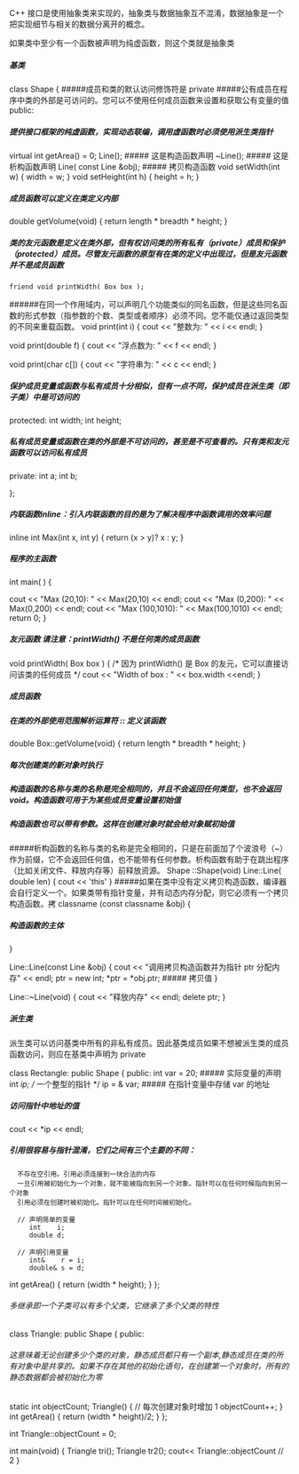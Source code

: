 
C++ 接口是使用抽象类来实现的，抽象类与数据抽象互不混淆，数据抽象是一个把实现细节与相关的数据分离开的概念。

如果类中至少有一个函数被声明为纯虚函数，则这个类就是抽象类

##### 基类
class Shape 
{
    #####成员和类的默认访问修饰符是 private
    #####公有成员在程序中类的外部是可访问的。您可以不使用任何成员函数来设置和获取公有变量的值
public:
   ##### 提供接口框架的纯虚函数，实现动态联编，调用虚函数时必须使用派生类指针
   virtual int getArea() = 0;
   Line();   ##### 这是构造函数声明
    ~Line();  ##### 这是析构函数声明
    Line( const Line &obj);      ##### 拷贝构造函数
   void setWidth(int w)
   {
      width = w;
   }
   void setHeight(int h)
   {
      height = h;
   }
   ##### 成员函数可以定义在类定义内部
   double getVolume(void)
      {
         return length * breadth * height;
      }
   ##### 类的友元函数是定义在类外部，但有权访问类的所有私有（private）成员和保护（protected）成员。尽管友元函数的原型有在类的定义中出现过，但是友元函数并不是成员函数
    friend void printWidth( Box box );

   ######在同一个作用域内，可以声明几个功能类似的同名函数，但是这些同名函数的形式参数（指参数的个数、类型或者顺序）必须不同。您不能仅通过返回类型的不同来重载函数。
   void print(int i) {
      cout << "整数为: " << i << endl;
   }

   void print(double  f) {
      cout << "浮点数为: " << f << endl;
   }

   void print(char c[]) {
      cout << "字符串为: " << c << endl;
   }

   ##### 保护成员变量或函数与私有成员十分相似，但有一点不同，保护成员在派生类（即子类）中是可访问的
   protected:
      int width;
      int height;
   ##### 私有成员变量或函数在类的外部是不可访问的，甚至是不可查看的。只有类和友元函数可以访问私有成员
   private:
      int a;
      int b;
   
};

##### 内联函数inline：引入内联函数的目的是为了解决程序中函数调用的效率问题
inline int Max(int x, int y)
{
   return (x > y)? x : y;
}

##### 程序的主函数
int main( )
{

   cout << "Max (20,10): " << Max(20,10) << endl;
   cout << "Max (0,200): " << Max(0,200) << endl;
   cout << "Max (100,1010): " << Max(100,1010) << endl;
   return 0;
}

##### 友元函数 请注意：printWidth() 不是任何类的成员函数
void printWidth( Box box )
{
   /* 因为 printWidth() 是 Box 的友元，它可以直接访问该类的任何成员 */
   cout << "Width of box : " << box.width <<endl;
}

##### 成员函数
 ##### 在类的外部使用范围解析运算符 :: 定义该函数
double Box::getVolume(void)
{
    return length * breadth * height;
}

##### 每次创建类的新对象时执行
##### 构造函数的名称与类的名称是完全相同的，并且不会返回任何类型，也不会返回 void。构造函数可用于为某些成员变量设置初始值
##### 构造函数也可以带有参数。这样在创建对象时就会给对象赋初始值
##### 
#####析构函数的名称与类的名称是完全相同的，只是在前面加了个波浪号（~）作为前缀，它不会返回任何值，也不能带有任何参数。析构函数有助于在跳出程序（比如关闭文件、释放内存等）前释放资源。
Shape ::Shape(void)
Line::Line( double len)
{
    cout << 'this'
}
#####如果在类中没有定义拷贝构造函数，编译器会自行定义一个。如果类带有指针变量，并有动态内存分配，则它必须有一个拷贝构造函数。拷
classname (const classname &obj) {
   ##### 构造函数的主体
}

Line::Line(const Line &obj)
{
    cout << "调用拷贝构造函数并为指针 ptr 分配内存" << endl;
    ptr = new int;
    *ptr = *obj.ptr; ##### 拷贝值
}

Line::~Line(void)
{
    cout << "释放内存" << endl;
    delete ptr;
}



##### 派生类
派生类可以访问基类中所有的非私有成员。因此基类成员如果不想被派生类的成员函数访问，则应在基类中声明为 private

class Rectangle: public Shape
{
public:
   int  var = 20;   ##### 实际变量的声明
   int   *ip;    /* 一个整型的指针 */
   ip = & var; ##### 在指针变量中存储 var 的地址
   
   ##### 访问指针中地址的值
   cout << *ip << endl;
   ##### 引用很容易与指针混淆，它们之间有三个主要的不同：
      不存在空引用。引用必须连接到一块合法的内存
      一旦引用被初始化为一个对象，就不能被指向到另一个对象。指针可以在任何时候指向到另一个对象
      引用必须在创建时被初始化。指针可以在任何时间被初始化。

      // 声明简单的变量
         int    i;
         double d;
      
      // 声明引用变量
         int&    r = i;
         double& s = d;

   int getArea()
   { 
      return (width * height); 
   }
};

###### 多继承即一个子类可以有多个父类，它继承了多个父类的特性
class Triangle: public Shape
{
public:
   ###### 这意味着无论创建多少个类的对象，静态成员都只有一个副本,静态成员在类的所有对象中是共享的。如果不存在其他的初始化语句，在创建第一个对象时，所有的静态数据都会被初始化为零
   static int objectCount;
   Triangle()
   {
      //  每次创建对象时增加 1
      objectCount++;
   }
   int getArea()
   { 
      return (width * height)/2; 
   }
};

int Triangle::objectCount = 0;

int main(void)
{
   Triangle tri();
   Triangle tr2();
   cout<< Triangle::objectCount // 2
}




 